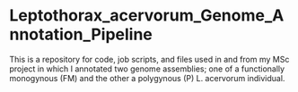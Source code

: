 # Leptothorax_acervorum_Genome_Annotation_Pipeline
This is a repository for code, job scripts, and files used in and from my MSc project in which I annotated two genome assemblies; one of a functionally monogynous (FM) and the other a polygynous (P) L. acervorum individual.
